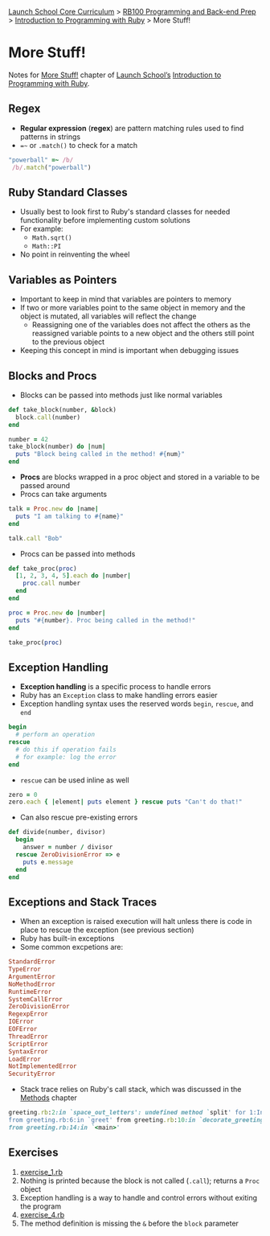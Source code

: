 [Launch School Core Curriculum](/README.md) >
[RB100 Programming and Back-end Prep](/rb100/rb100_notes.md) >
[Introduction to Programming with Ruby](/rb100/introduction_to_programming_with_ruby/introduction_to_programming_with_ruby_notes.md) >
More Stuff!

# More Stuff!

Notes for [More Stuff!](https://launchschool.com/books/ruby/read/more_stuff) chapter of [Launch School’s](https://launchschool.com) [Introduction to Programming with Ruby](https://launchschool.com/books/ruby).

## Regex
* **Regular expression** (**regex**) are pattern matching rules used to find patterns in strings
* `=~` or `.match()` to check for a match
```ruby
"powerball" =~ /b/
 /b/.match("powerball")
```

## Ruby Standard Classes
* Usually best to look first to Ruby's standard classes for needed functionality before implementing custom solutions
* For example:
  * `Math.sqrt()`
  * `Math::PI`
* No point in reinventing the wheel

## Variables as Pointers
* Important to keep in mind that variables are pointers to memory
* If two or more variables point to the same object in memory and the object is mutated, all variables will reflect the change
  * Reassigning one of the variables does not affect the others as the reassigned variable points to a new object and the others still point to the previous object
* Keeping this concept in mind is important when debugging issues

## Blocks and Procs
* Blocks can be passed into methods just like normal variables
```ruby
def take_block(number, &block)
  block.call(number)
end

number = 42
take_block(number) do |num|
  puts "Block being called in the method! #{num}"
end
```
* **Procs** are blocks wrapped in a proc object and stored in a variable to be passed around
* Procs can take arguments
```ruby
talk = Proc.new do |name|
  puts "I am talking to #{name}"
end

talk.call "Bob"
```
* Procs can be passed into methods
```ruby
def take_proc(proc)
  [1, 2, 3, 4, 5].each do |number|
    proc.call number
  end
end

proc = Proc.new do |number|
  puts "#{number}. Proc being called in the method!"
end

take_proc(proc)
```

## Exception Handling
* **Exception handling** is a specific process to handle errors
* Ruby has an `Exception` class to make handling errors easier
* Exception handling syntax uses the reserved words `begin`, `rescue`, and `end`
```ruby
begin
  # perform an operation
rescue
  # do this if operation fails
  # for example: log the error
end
```
* `rescue` can be used inline as well
```ruby
zero = 0
zero.each { |element| puts element } rescue puts "Can't do that!"
```
* Can also rescue pre-existing errors
```ruby
def divide(number, divisor)
  begin
    answer = number / divisor
  rescue ZeroDivisionError => e
    puts e.message
  end
end
```

## Exceptions and Stack Traces
* When an exception is raised execution will halt unless there is code in place to rescue the exception (see previous section)
* Ruby has built-in exceptions
* Some common excpetions are:
```ruby
StandardError
TypeError
ArgumentError
NoMethodError
RuntimeError
SystemCallError
ZeroDivisionError
RegexpError
IOError
EOFError
ThreadError
ScriptError
SyntaxError
LoadError
NotImplementedError
SecurityError
```
* Stack trace relies on Ruby's call stack, which was discussed in the [Methods](methods/notes.md) chapter
```ruby
greeting.rb:2:in `space_out_letters': undefined method `split' for 1:Integer (NoMethodError)
from greeting.rb:6:in `greet' from greeting.rb:10:in `decorate_greeting'
from greeting.rb:14:in `<main>'
```

## Exercises
1. [exercise_1.rb](exercise_1.rb)
1. Nothing is printed because the block is not called (`.call`); returns a `Proc` object
1. Exception handling is a way to handle and control errors without exiting the program
1. [exercise_4.rb](exercise_4.rb)
1. The method definition is missing the `&` before the `block` parameter
